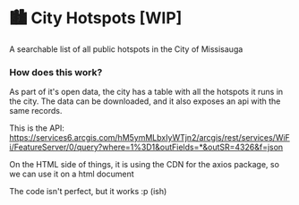 # 🏙️  City Hotspots [WIP]
A searchable list of all public hotspots in the City of Missisauga

### How does this work?
As part of it's open data, the city has a table with all the hotspots it runs in the city.
The data can be downloaded, and it also exposes an api with the same records.

This is the API: https://services6.arcgis.com/hM5ymMLbxIyWTjn2/arcgis/rest/services/WiFi/FeatureServer/0/query?where=1%3D1&outFields=*&outSR=4326&f=json

On the HTML side of things, it is using the CDN for the axios package, so we can use it on a html document

The code isn't perfect, but it works :p (ish)
